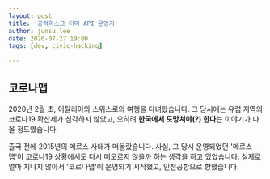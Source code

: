 ```yaml
---
layout: post
title: '공적마스크 더미 API 운영기'
author: junsu.lee
date: 2020-07-27 19:00
tags: [dev, civic-hacking]

---
```


## 코로나맵

2020년 2월 초, 이탈리아와 스위스로의 여행을 다녀왔습니다. 그 당시에는 유럽 지역의 코로나19 확산세가 심각하지 않았고, 오히려 **한국에서 도망쳐야(?) 한다**는 이야기가 나올 정도였습니다. 

출국 전에 2015년의 메르스 사태가 떠올랐습니다. 사실, 그 당시 운영되었던 '메르스맵'이 코로나19 상황에서도 다시 떠오르지 않을까 하는 생각을 하고 있었습니다. 실제로 얼마 지나지 않아서 '코로나맵'이 운영되기 시작했고, 인천공항으로 향했습니다.
<!--stackedit_data:
eyJoaXN0b3J5IjpbMTcyODE5NDI4Nl19
-->